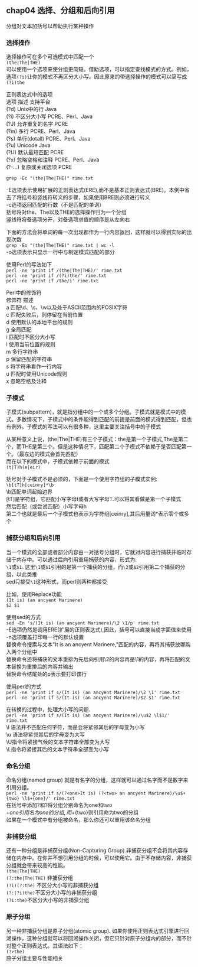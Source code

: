 ## chap04 选择、分组和后向引用
分组对文本加括号以帮助执行某种操作</br>

### 选择操作
选择操作可在多个可选模式中匹配一个</br>
`(the|The|THE)`</br>
可以使用一个选项来使分组更简短。借助选项，可以指定查找模式的方式。例如，选项`(?i)`让你的模式不再区分大小写。因此原来的带选择操作的模式可以简写成`(?i)the`</br>

正则表达式中的选项</br>
选项      描述          支持平台</br>
(?d)    Unix中的行        Java </br>
(?i)    不区分大小写      PCRE、Perl、Java</br>
(?J)    允许重复的名字     PCRE </br>
(?m)    多行              PCRE、Perl、Java</br>
(?s)    单行(dotall)      PCRE、Perl、Java</br>
(?u)    Unicode           Java</br>
(?U)    默认最短匹配      PCRE</br>
(?x)    忽略空格和注释     PCRE、Perl、Java</br>
(?-...) 复原或关闭选项     PCRE</br>

`grep -Ec "(the|The|THE)" rime.txt`</br>

-E选项表示使用扩展的正则表达式(ERE),而不是基本正则表达式(BRE)。本例中省去了将括号和竖线符转义的步骤，如果使用BRE则必须进行转义</br>
-c选项返回匹配的行数（不是匹配的单词）</br>
括号将对the、The以及THE的选择操作归为一个分组</br>
竖线符将备选项分开，对备选项求值的顺序是从左向右</br>

下面的方法会将单词的每一次出现都作为一行内容返回，这样就可以得到实际的出现次数</br>
`grep -Eo "(the|The|THE)" rime.txt | wc -l`</br>
-o选项表示只显示一行中与制定模式匹配的部分</br>

使用Perl的写法如下</br>
`perl -ne 'print if /(the|The|THE)/' rime.txt`</br>
`perl -ne 'print if /(?i)the/' rime.txt`</br>
`perl -ne 'print if /the/i' rime.txt`</br>

Perl中的修饰符</br>
修饰符                             描述          </br>
a               匹配\d、\s、\w以及处于ASCII范围内的POSIX字符</br>
c               匹配失败后，则停留在当前位置</br>
d               使用默认的本地平台的规则</br>
g               全局匹配</br>
i               匹配时不区分大小写</br>
l               使用当前位置的规则</br>
m               多行字符串</br>
p               保留匹配的字符串</br>
s               将字符串看作一行内容</br>
u               匹配时使用Unicode规则</br>
x               忽略空格及注释</br>

### 子模式</br>
子模式(subpattern)，就是指分组中的一个或多个分组。子模式就是模式中的模式。多数情况下，子模式中的条件能得到匹配的前提是前面的模式得到匹配，但也有例外。子模式的写法可以有很多种，这里主要关注括号中的子模式</br>

从某种意义上说，(the|The|THE)有三个子模式：the是第一个子模式,The是第二个，而THE是第三个。但是这种情况下，匹配第二个子模式不依赖于是否匹配第一个。（最左边的模式会首先匹配）</br>
而在以下的模式中，子模式依赖于前面的模式</br>
`(t|T)h(e|eir)`</br>

括号对于子模式不是必须的，下面是一个使用字符组的子模式实例:</br>
`\b[tT]h[ceinry]*\b`</br>
\b匹配单词起始边界</br>
[tT]是字符组，它匹配小写字母t或者大写字母T.可以将其看做是第一个子模式</br>
然后匹配（或尝试匹配）小写字母h</br>
第二个也就是最后一个子模式也表示为字符组[ceinry],其后用量词*表示零个或多个</br>

### 捕获分组和后向引用

当一个模式的全部或者部分内容由一对括号分组时，它就对内容进行捕获并临时存储于内存中。可以通过后向引用重用捕获的内容，形式为:</br>
`\1`或`$1`. 这里`\1`或`$1`引用的是第一个捕获的分组，而`\2`或`$2`引用第二个捕获的分组，以此类推</br>
sed只接受`\1`这种形式，而perl则两种都接受</br>

比如，使用Replace功能</br>
`(It is) (an ancyent Marinere)`</br>
`$2 $1` </br>

使用sed的方式</br>
`sed -En 's/(It is) (an ancyent Marinere)/\2 \1/p' rime.txt`</br>
-E选项仍然是调用ERE(扩展的正则表达式),因此，括号可以直接当成字面值来使用</br>
-n选项覆盖打印每一行的默认设置</br>
替换命令搜索与文本"It is an ancyent Marinere,"匹配的内容，再将其捕获放哪购入两个分组中</br>
替换命令还将捕获的文本重排为先后向引用\2的内容再是\1的内容，再将匹配的文本替换为重排后的内容并输出</br>
替换命令结尾处的p表示要打印该行</br>

使用perl的方式</br>
`perl -ne 'print if s/(It is) (an ancyent Marinere)/\2 \1' rime.txt`</br>
`perl -ne 'print if s/(It is) (an ancyent Marinere)/$2 $1' rime.txt`</br>

在转换的过程中，处理大小写的问题.</br>
`perl -ne 'print if s/(It is) (an ancyent Marinere)/\u$2 \l$1/' rime.txt` </br>
\l 语法并不匹配任何字符，而是会将紧邻其后的字母变为小写</br>
\u 语法将紧邻其后的字母变为大写</br>
\U指令将紧接气候的文本字符串全部变为大写</br>
\L指令将紧接其后的文本字符串全部变为小写</br>


### 命名分组
命名分组(named group) 就是有名字的分组，这样就可以通过名字而不是数字来引用分组。</br>
`perl -ne 'print if s/(?<one>It is) (?<two> an ancyent Marinere)/\u$+{two} \l$+{one}/' rime.txt`</br>
在括号中添加?<one>和?<two>将分组分别命名为one和two</br>
$+{one}引用名为one的分组,而$+{two}则引用命为two的分组</br>
如果在一个模式中有分组被命名，那么你还可以重用该命名分组</br>

### 非捕获分组
还有一种分组是非捕获分组(Non-Capturing Group).非捕获分组不会将其内容存储在内存中。在你并不想引用分组的时候，可以使用它。由于不存储内容，非捕获分组就会带来较高的性能。</br>
`(the|The|THE)`</br>
`(?:the|The|THE)` 非捕获分组</br>
`(?i)(?:the)`   不区分大小写的非捕获分组</br>
`(?:(?i)the)`不区分大小写的非捕获分组</br>
`(?i:the)`不区分大小写的非捕获分组</br>

### 原子分组
另一种非捕获分组是原子分组(atomic group). 如果你使用正则表达式引擎进行回溯操作，这种分组就可以将回溯操作关闭，但它只针对原子分组内的部分，而不针对整个正则表达式。其语法如下：</br>
`(?>the)`</br>
原子分组主要与性能相关</br>